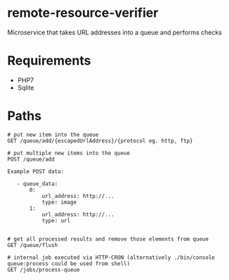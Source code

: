 # remote-resource-verifier
Microservice that takes URL addresses into a queue and performs checks

# Requirements
- PHP7
- Sqlite

# Paths

```
# put new item into the queue
GET /queue/add/{escapedUrlAddress}/{protocol eg. http, ftp}

# put multiple new items into the queue
POST /queue/add

Example POST data:

   - queue_data:
       0: 
           url_address: http://...
           type: image
       1:
           url_address: http://...
           type: url
           

# get all processed results and remove those elements from queue
GET /queue/flush

# internal job executed via HTTP-CRON (alternatively ./bin/console queue:process could be used from shell)
GET /jobs/process-queue
```
